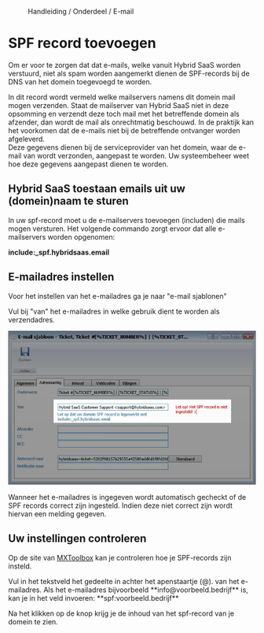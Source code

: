 <properties>
	<page>
		<title>SPF record toevoegen aan DNS</title>
	</page>
	<menu>
		<position>Handleiding / Onderdeel / E-mail </position> 
		<title>SPF record toevoegen</title>
	</menu>
</properties>

# SPF record toevoegen #

Om er voor te zorgen dat dat e-mails, welke vanuit Hybrid SaaS worden verstuurd, niet als spam worden aangemerkt dienen de <label keyword="spf">SPF-records</label> bij de <label keyword="dns">DNS</label> van het domein toegevoegd te worden.

<div class="info">
In dit record wordt vermeld welke mailservers namens dit domein mail mogen verzenden. Staat de mailserver van Hybrid SaaS niet in deze opsomming en verzendt deze toch mail met het betreffende domein als afzender, dan wordt de mail als onrechtmatig beschouwd. In de praktijk kan het voorkomen dat de e-mails niet bij de betreffende ontvanger worden afgeleverd. 
</div>

<div class="tip">
Deze gegevens dienen bij de serviceprovider van het domein, waar de e-mail van wordt verzonden, aangepast te worden. Uw systeembeheer weet hoe deze gegevens aangepast dienen te worden.
</div>

## Hybrid SaaS toestaan emails uit uw (domein)naam te sturen ##

In uw spf-record moet u de e-mailservers toevoegen (includen) die mails mogen versturen. Het volgende commando zorgt ervoor dat alle e-mailservers worden opgenomen:

**include:_spf.hybridsaas.email**


## E-mailadres instellen ##

Voor het instellen van het e-mailadres ga je naar "e-mail sjablonen" 

Vul bij "van" het e-mailadres in welke gebruik dient te worden als verzendadres.

![E-mailadres instellen bij e-mailsjabloon](images/verzendadres-invoeren-in-e-mail-sjabloon.jpg)


<div class="info">
Wanneer het e-mailadres is ingegeven wordt automatisch gecheckt of de SPF records correct zijn ingesteld. Indien deze niet correct zijn wordt hiervan een melding gegeven.
</div>


## Uw instellingen controleren ##

Op de site van [MXToolbox](http://mxtoolbox.com/SuperTool.aspx?action=spf%3ahybridsaas.email) kan je controleren hoe je SPF-records zijn insteld. 

<div class="info">
Vul in het tekstveld het gedeelte in achter het apenstaartje (@). van het e-mailadres. Als het e-mailadres bijvoorbeeld **info@voorbeeld.bedrijf** is, kan je in het veld invoeren: **spf:voorbeeld.bedrijf** 

Na het klikken op de knop krijg je de inhoud van het spf-record van je domein te zien.
</div>



